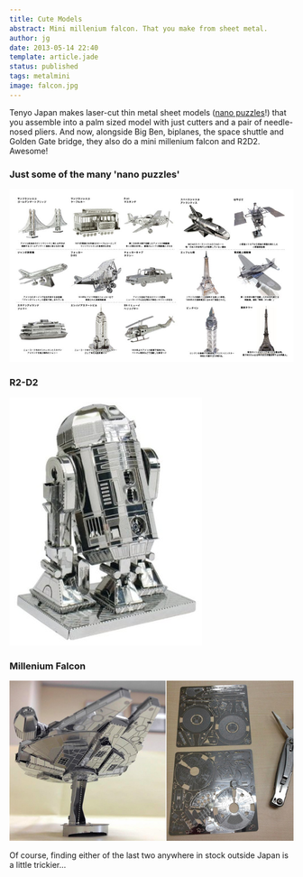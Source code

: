 ```yaml
---
title: Cute Models
abstract: Mini millenium falcon. That you make from sheet metal.
author: jg
date: 2013-05-14 22:40
template: article.jade
status: published
tags: metalmini
image: falcon.jpg
---
```


Tenyo Japan makes laser-cut thin metal sheet models ([nano puzzles](http://stores.ebay.co.uk/Magico-Japan/Metallic-Nano-Puzzle-/_i.html?_fsub=4292638014)!) that you assemble into a palm sized model with just cutters and a pair of needle-nosed pliers. And now, alongside Big Ben, biplanes, the space shuttle and Golden Gate bridge, they also do a mini millenium falcon and R2D2. Awesome!

<span class="more"></span>

### Just some of the many 'nano puzzles'

![many nano puzzles](nanopuzzles.jpg)

### R2-D2

![best robot ever](r2d2.jpg)

### Millenium Falcon

![millenium falcon](buildfalcon.jpg)

Of course, finding either of the last two anywhere in stock outside Japan is a little trickier...